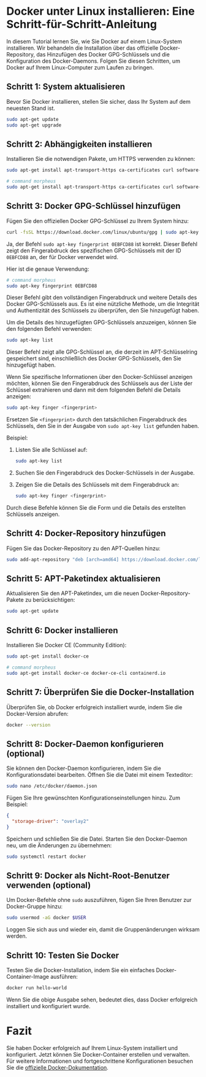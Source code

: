 # Docker unter Linux installieren: Eine Schritt-für-Schritt-Anleitung

In diesem Tutorial lernen Sie, wie Sie Docker auf einem Linux-System installieren. Wir behandeln die Installation über das offizielle Docker-Repository, das Hinzufügen des Docker GPG-Schlüssels und die Konfiguration des Docker-Daemons. Folgen Sie diesen Schritten, um Docker auf Ihrem Linux-Computer zum Laufen zu bringen.

## Schritt 1: System aktualisieren
Bevor Sie Docker installieren, stellen Sie sicher, dass Ihr System auf dem neuesten Stand ist.

```sh
sudo apt-get update
sudo apt-get upgrade
```

## Schritt 2: Abhängigkeiten installieren
Installieren Sie die notwendigen Pakete, um HTTPS verwenden zu können:

```sh
sudo apt-get install apt-transport-https ca-certificates curl software-properties-common

# command morpheus
sudo apt-get install apt-transport-https ca-certificates curl software-properties-common gnupg-agent

```

## Schritt 3: Docker GPG-Schlüssel hinzufügen
Fügen Sie den offiziellen Docker GPG-Schlüssel zu Ihrem System hinzu:

```sh
curl -fsSL https://download.docker.com/linux/ubuntu/gpg | sudo apt-key add -
```

Ja, der Befehl `sudo apt-key fingerprint 0EBFCD88` ist korrekt. Dieser Befehl zeigt den Fingerabdruck des spezifischen GPG-Schlüssels mit der ID `0EBFCD88` an, der für Docker verwendet wird.

Hier ist die genaue Verwendung:

```sh
# command morpheus 
sudo apt-key fingerprint 0EBFCD88
```

Dieser Befehl gibt den vollständigen Fingerabdruck und weitere Details des Docker GPG-Schlüssels aus. Es ist eine nützliche Methode, um die Integrität und Authentizität des Schlüssels zu überprüfen, den Sie hinzugefügt haben.

Um die Details des hinzugefügten GPG-Schlüssels anzuzeigen, können Sie den folgenden Befehl verwenden:

```sh
sudo apt-key list
```

Dieser Befehl zeigt alle GPG-Schlüssel an, die derzeit im APT-Schlüsselring gespeichert sind, einschließlich des Docker GPG-Schlüssels, den Sie hinzugefügt haben.

Wenn Sie spezifische Informationen über den Docker-Schlüssel anzeigen möchten, können Sie den Fingerabdruck des Schlüssels aus der Liste der Schlüssel extrahieren und dann mit dem folgenden Befehl die Details anzeigen:

```sh
sudo apt-key finger <fingerprint>
```

Ersetzen Sie `<fingerprint>` durch den tatsächlichen Fingerabdruck des Schlüssels, den Sie in der Ausgabe von `sudo apt-key list` gefunden haben.

Beispiel:

1. Listen Sie alle Schlüssel auf:

    ```sh
    sudo apt-key list
    ```

2. Suchen Sie den Fingerabdruck des Docker-Schlüssels in der Ausgabe.
3. Zeigen Sie die Details des Schlüssels mit dem Fingerabdruck an:

    ```sh
    sudo apt-key finger <fingerprint>
    ```

Durch diese Befehle können Sie die Form und die Details des erstellten Schlüssels anzeigen.

## Schritt 4: Docker-Repository hinzufügen
Fügen Sie das Docker-Repository zu den APT-Quellen hinzu:

```sh
sudo add-apt-repository "deb [arch=amd64] https://download.docker.com/linux/ubuntu $(lsb_release -cs) stable"
```

## Schritt 5: APT-Paketindex aktualisieren
Aktualisieren Sie den APT-Paketindex, um die neuen Docker-Repository-Pakete zu berücksichtigen:

```sh
sudo apt-get update
```

## Schritt 6: Docker installieren
Installieren Sie Docker CE (Community Edition):

```sh
sudo apt-get install docker-ce

# command morpheus
sudo apt-get install docker-ce docker-ce-cli containerd.io
```

## Schritt 7: Überprüfen Sie die Docker-Installation
Überprüfen Sie, ob Docker erfolgreich installiert wurde, indem Sie die Docker-Version abrufen:

```sh
docker --version
```

## Schritt 8: Docker-Daemon konfigurieren (optional)
Sie können den Docker-Daemon konfigurieren, indem Sie die Konfigurationsdatei bearbeiten. Öffnen Sie die Datei mit einem Texteditor:

```sh
sudo nano /etc/docker/daemon.json
```

Fügen Sie Ihre gewünschten Konfigurationseinstellungen hinzu. Zum Beispiel:

```json
{
  "storage-driver": "overlay2"
}
```

Speichern und schließen Sie die Datei. Starten Sie den Docker-Daemon neu, um die Änderungen zu übernehmen:

```sh
sudo systemctl restart docker
```

## Schritt 9: Docker als Nicht-Root-Benutzer verwenden (optional)
Um Docker-Befehle ohne `sudo` auszuführen, fügen Sie Ihren Benutzer zur Docker-Gruppe hinzu:

```sh
sudo usermod -aG docker $USER
```

Loggen Sie sich aus und wieder ein, damit die Gruppenänderungen wirksam werden.

## Schritt 10: Testen Sie Docker
Testen Sie die Docker-Installation, indem Sie ein einfaches Docker-Container-Image ausführen:

```sh
docker run hello-world
```

Wenn Sie die obige Ausgabe sehen, bedeutet dies, dass Docker erfolgreich installiert und konfiguriert wurde.

# Fazit
Sie haben Docker erfolgreich auf Ihrem Linux-System installiert und konfiguriert. Jetzt können Sie Docker-Container erstellen und verwalten. Für weitere Informationen und fortgeschrittene Konfigurationen besuchen Sie die [offizielle Docker-Dokumentation](https://docs.docker.com/).